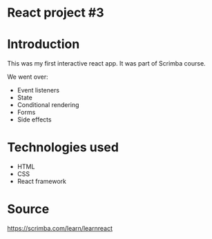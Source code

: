 # React project #3

# Introduction

This was my first interactive react app. 
It was part of Scrimba course. 

We went over: 
- Event listeners
- State
- Conditional rendering
- Forms
- Side effects

# Technologies used

- HTML
- CSS
- React framework

# Source
https://scrimba.com/learn/learnreact